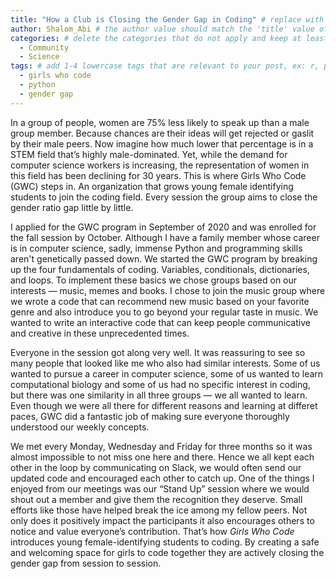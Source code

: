 ```yaml
---
title: "How a Club is Closing the Gender Gap in Coding" # replace with the title of your post, a short catchy description to entice readers
author: Shalom_Abi # the author value should match the 'title' value of your contributor file located here /gh-pages/_contributors. If you do not have a contributor file, please feel free to make one or contact one of our team members to assist you.
categories: # delete the categories that do not apply and keep at least one
  - Community
  - Science
tags: # add 1-4 lowercase tags that are relevant to your post, ex: r, python, genomics, workflows
  - girls who code
  - python
  - gender gap
---
```


In a group of people, women are 75% less likely to speak up than a male group member. Because chances are their ideas will get rejected or gaslit by their male peers. Now imagine how much lower that percentage is in a STEM field that’s highly male-dominated. Yet, while the demand for computer science workers is increasing, the representation of women in this field has been declining for 30 years. This is where Girls Who Code (GWC) steps in. An organization that grows young female identifying students to join the coding field. Every session the group aims to close the gender ratio gap little by little. 
	
I applied for the GWC program in September of 2020 and was enrolled for the fall session by October. Although I have a family member whose career is in computer science, sadly, immense Python and programming skills aren't genetically passed down. 
We started the GWC program by breaking up the four fundamentals of coding. Variables, conditionals, dictionaries, and loops. To implement these basics we chose groups based on our interests — music, memes and books. I chose to join the music group where we wrote a code that can recommend new music based on your favorite genre and also introduce you to go beyond your regular taste in music. We wanted to write an interactive code that can keep people communicative and creative in these unprecedented times. 

Everyone in the session got along very well. It was reassuring to see so many people that looked like me who also had similar interests. Some of us wanted to pursue a career in computer science, some of us wanted to learn computational biology and some of us had no specific interest in coding, but there was one similarity in all three groups — we all wanted to learn. Even though we were all there for different reasons and learning at differet paces, GWC did a fantastic job of making sure everyone thoroughly understood our weekly concepts. 

We met every Monday, Wednesday and Friday for three months so it was almost impossible to not miss one here and there. Hence we all kept each other in the loop by communicating on Slack, we would often send our updated code and encouraged each other to catch up. One of the things I enjoyed from our meetings was our “Stand Up” session where we would shout out a member and give them the recognition they deserve. Small efforts like those have helped break the ice among my fellow peers. Not only does it positively impact the participants it also encourages others to notice and value everyone’s contribution. That’s how _Girls Who Code_ introduces young female-identifying students to coding. By creating a safe and welcoming space for girls to code together they are actively closing the gender gap from session to session.
